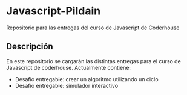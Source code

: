 # Javascript-Pildain

Repositorio para las entregas del curso de Javascript de Coderhouse

## Descripción

En este repositorio se cargarán las distintas entregas para el curso de Javascript de coderhouse. Actualmente contiene:

- Desafío entregable: crear un algoritmo utilizando un ciclo
- Desafío entregable: simulador interactivo